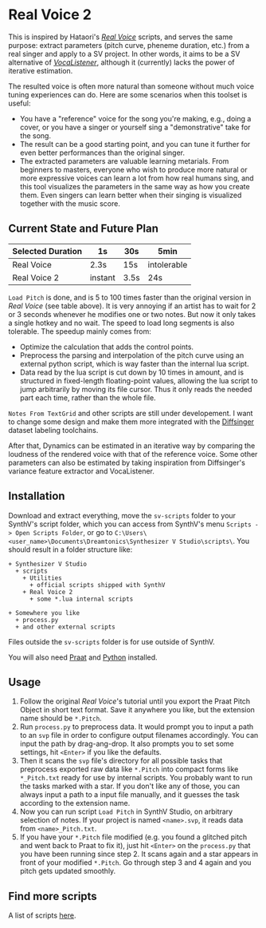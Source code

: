 # Real Voice 2

This is inspired by Hataori's [*Real Voice*](https://github.com/hataori-p/real-voice) scripts, and serves the same purpose: extract parameters (pitch curve, pheneme duration, etc.) from a real singer and apply to a SV project. In other words, it aims to be a SV alternative of [*VocaListener*](https://staff.aist.go.jp/t.nakano/VocaListener/), although it (currently) lacks the power of iterative estimation.

The resulted voice is often more natural than someone without much voice tuning experiences can do. Here are some scenarios when this toolset is useful:
+ You have a "reference" voice for the song you're making, e.g., doing a cover, or you have a singer or yourself sing a "demonstrative" take for the song.
+ The result can be a good starting point, and you can tune it further for even better performances than the original singer.
+ The extracted parameters are valuable learning metarials. From beginners to masters, everyone who wish to produce more natural or more expressive voices can learn a lot from how real humans sing, and this tool visualizes the parameters in the same way as how you create them. Even singers can learn better when their singing is visualized together with the music score.

## Current State and Future Plan

| Selected Duration | 1s      | 30s  | 5min        |
| ----------------- | ------- | ---- | ----------- |
| Real Voice        | 2.3s    | 15s  | intolerable |
| Real Voice 2      | instant | 3.5s | 24s         |

`Load Pitch` is done, and is 5 to 100 times faster than the original version in *Real Voice* (see table above). It is very annoying if an artist has to wait for 2 or 3 seconds whenever he modifies one or two notes. But now it only takes a single hotkey and no wait. The speed to load long segments is also tolerable. The speedup mainly comes from:
+ Optimize the calculation that adds the control points.
+ Preprocess the parsing and interpolation of the pitch curve using an external python script, which is way faster than the internal lua script.
+ Data read by the lua script is cut down by 10 times in amount, and is structured in fixed-length floating-point values, allowing the lua script to jump arbitrarily by moving its file cursor. Thus it only reads the needed part each time, rather than the whole file.

`Notes From TextGrid` and other scripts are still under developement. I want to change some design and make them more integrated with the [Diffsinger](https://github.com/openvpi/DiffSinger) dataset labeling toolchains.

After that, Dynamics can be estimated in an iterative way by comparing the loudness of the rendered voice with that of the reference voice. Some other parameters can also be estimated by taking inspiration from Diffsinger's variance feature extractor and VocaListener.

## Installation

Download and extract everything, move the `sv-scripts` folder to your SynthV's script folder, which you can access from SynthV's menu `Scripts -> Open Scripts Folder`, or go to `C:\Users\<user_name>\Documents\Dreamtonics\Synthesizer V Studio\scripts\`. You should result in a folder structure like:
```
+ Synthesizer V Studio
  + scripts
    + Utilities
      + official scripts shipped with SynthV
    + Real Voice 2
      + some *.lua internal scripts

+ Somewhere you like
  + process.py
  + and other external scripts
```

Files outside the `sv-scripts` folder is for use outside of SynthV.

You will also need [Praat](https://www.fon.hum.uva.nl/praat/) and [Python](https://www.python.org/) installed.

## Usage

1. Follow the original *Real Voice*'s tutorial until you export the Praat Pitch Object in short text format. Save it anywhere you like, but the extension name should be `*.Pitch`.
2. Run `process.py` to preprocess data. It would prompt you to input a path to an `svp` file in order to configure output filenames accordingly. You can input the path by drag-ang-drop. It also prompts you to set some settings, hit `<Enter>` if you like the defaults.
3. Then it scans the `svp` file's directory for all possible tasks that preprocess exported raw data like `*.Pitch` into compact forms like `*_Pitch.txt` ready for use by internal scripts. You probably want to run the tasks marked with a star. If you don't like any of those, you can always input a path to a input file manually, and it guesses the task according to the extension name.
4. Now you can run script `Load Pitch` in SynthV Studio, on arbitrary selection of notes. If your project is named `<name>.svp`, it reads data from `<name>_Pitch.txt`.
5. If you have your `*.Pitch` file modified (e.g. you found a glitched pitch and went back to Praat to fix it), just hit `<Enter>` on the `process.py` that you have been running since step 2. It scans again and a star appears in front of your modified `*.Pitch`. Go through step 3 and 4 again and you pitch gets updated smoothly.

## Find more scripts

A list of scripts [here](https://synthv.info/resource-scripts).
